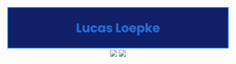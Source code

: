 <div align="center">
  <img max-width="800" src="banner1.png"/>
</div>

<div align="center">
  <a href="https://www.linkedin.com/in/lucasloepke/"><img src="https://img.shields.io/badge/lucasloepke-blue?logo=linkedin&logoColor=white"></a>
  <img href="" src="https://img.shields.io/badge/Java-orange?logo=openjdk&logoColor=white">

  
</div>
